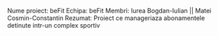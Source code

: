 Nume proiect: beFit
Echipa: beFit
Membri: Iurea Bogdan-Iulian || Matei Cosmin-Constantin
Rezumat: Proiect ce manageriaza abonamentele detinute intr-un complex sportiv